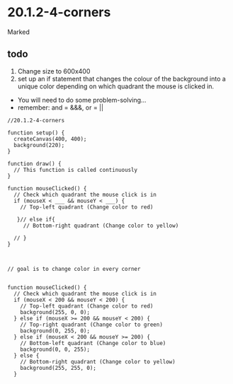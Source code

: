 # 20.1.2-4-corners
Marked

## todo
1. Change size to 600x400
2. set up an if statement that changes the colour of the background into a unique color depending on which quadrant the mouse is clicked in.
  - You will need to do some problem-solving...
  - remember: and = &&&,  or = ||

```
//20.1.2-4-corners

function setup() {
  createCanvas(400, 400);
  background(220);
}

function draw() {
  // This function is called continuously
}

function mouseClicked() {
  // Check which quadrant the mouse click is in
  if (mouseX < ___ && mouseY < ___) {
    // Top-left quadrant (Change color to red)
    
   }// else if{
     // Bottom-right quadrant (Change color to yellow)
  
  // }
}



// goal is to change color in every corner 


function mouseClicked() {
  // Check which quadrant the mouse click is in
  if (mouseX < 200 && mouseY < 200) {
    // Top-left quadrant (Change color to red)
    background(255, 0, 0);
  } else if (mouseX >= 200 && mouseY < 200) {
    // Top-right quadrant (Change color to green)
    background(0, 255, 0);
  } else if (mouseX < 200 && mouseY >= 200) {
    // Bottom-left quadrant (Change color to blue)
    background(0, 0, 255);
  } else {
    // Bottom-right quadrant (Change color to yellow)
    background(255, 255, 0);
  }
```
